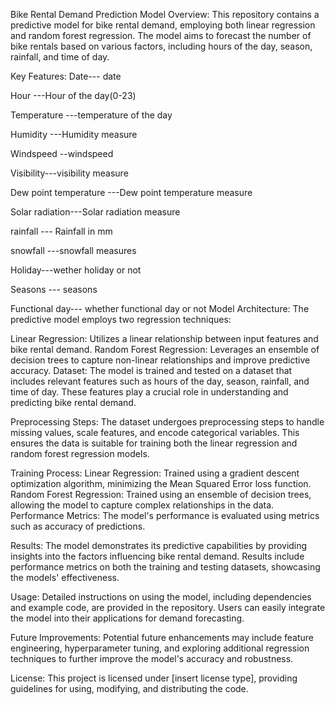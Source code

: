 

Bike Rental Demand Prediction Model
Overview:
This repository contains a predictive model for bike rental demand, employing both linear regression and random forest regression. The model aims to forecast the number of bike rentals based on various factors, including hours of the day, season, rainfall, and time of day.

Key Features:
Date--- date

Hour ---Hour of the day(0-23)

Temperature ---temperature of the day

Humidity ---Humidity measure

Windspeed --windspeed

Visibility---visibility measure

Dew point temperature ---Dew point temperature measure

Solar radiation---Solar radiation measure

rainfall --- Rainfall in mm

snowfall ---snowfall measures

Holiday---wether holiday or not

Seasons --- seasons

Functional day--- whether functional day or not
Model Architecture:
The predictive model employs two regression techniques:

Linear Regression: Utilizes a linear relationship between input features and bike rental demand.
Random Forest Regression: Leverages an ensemble of decision trees to capture non-linear relationships and improve predictive accuracy.
Dataset:
The model is trained and tested on a dataset that includes relevant features such as hours of the day, season, rainfall, and time of day. These features play a crucial role in understanding and predicting bike rental demand.

Preprocessing Steps:
The dataset undergoes preprocessing steps to handle missing values, scale features, and encode categorical variables. This ensures the data is suitable for training both the linear regression and random forest regression models.

Training Process:
Linear Regression: Trained using a gradient descent optimization algorithm, minimizing the Mean Squared Error loss function.
Random Forest Regression: Trained using an ensemble of decision trees, allowing the model to capture complex relationships in the data.
Performance Metrics:
The model's performance is evaluated using metrics such as accuracy of predictions.

Results:
The model demonstrates its predictive capabilities by providing insights into the factors influencing bike rental demand. Results include performance metrics on both the training and testing datasets, showcasing the models' effectiveness.

Usage:
Detailed instructions on using the model, including dependencies and example code, are provided in the repository. Users can easily integrate the model into their applications for demand forecasting.

Future Improvements:
Potential future enhancements may include feature engineering, hyperparameter tuning, and exploring additional regression techniques to further improve the model's accuracy and robustness.

License:
This project is licensed under [insert license type], providing guidelines for using, modifying, and distributing the code.

